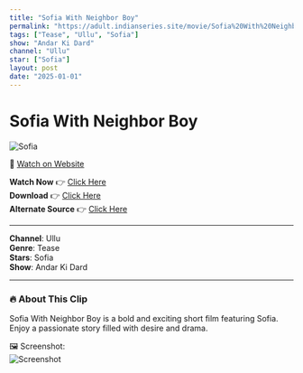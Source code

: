 ```yaml
---
title: "Sofia With Neighbor Boy"
permalink: "https://adult.indianseries.site/movie/Sofia%20With%20Neighbor%20Boy"
tags: ["Tease", "Ullu", "Sofia"]
show: "Andar Ki Dard"
channel: "Ullu"
star: ["Sofia"]
layout: post
date: "2025-01-01"
---
```


# Sofia With Neighbor Boy

![Sofia](https://shorts.desisins.com/wp-content/uploads/2024/06/Sofia-Neighbor-Boy-Andar-Ki-Baat-Ullu-DesiSins.com_.jpg)

🔗 [Watch on Website](https://adult.indianseries.site/movie/Sofia%20With%20Neighbor%20Boy)

**Watch Now** 👉 [Click Here](https://adult.indianseries.site/movie/Sofia%20With%20Neighbor%20Boy)  
**Download** 👉 [Click Here](https://adult.indianseries.site/movie/Sofia%20With%20Neighbor%20Boy)  
**Alternate Source** 👉 [Click Here](https://adult.indianseries.site/movie/Sofia%20With%20Neighbor%20Boy)

---

**Channel**: Ullu  
**Genre**: Tease  
**Stars**: Sofia  
**Show**: Andar Ki Dard

---

### 🔥 About This Clip

Sofia With Neighbor Boy is a bold and exciting short film featuring Sofia. Enjoy a passionate story filled with desire and drama.
 
🖼️ Screenshot:  
![Screenshot](https://shorts.desisins.com/wp-content/uploads/2024/06/Sofia-Neighbor-Boy-Andar-Ki-Baat-Ullu-DesiSins.com_.jpg)
